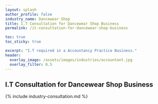 ```yaml
---
layout: splash 
author_profile: false 
industry_name: Dancewear Shop
title: I.T Consultation for Dancewear Shop Business
permalink: /it-consultation-for-dancewear-shop-business

toc: true
toc_sticky: true

excerpt: "I.T required in a Accountancy Practice Business."
header:
  overlay_image: /assets/images/industries/accountant.jpg
  overlay_filter: 0.5 
---
```


## I.T Consultation for Dancewear Shop Business

{% include industry-consultation.md %}
